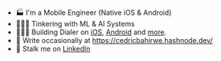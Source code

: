 - 🏭 I'm a Mobile Engineer (Native iOS & Android)
- 👨🏽‍💻 Tinkering with ML & AI Systems
- 👷🏽‍♂️ Building Dialer on [iOS](https://apps.apple.com/ke/app/dial-it/id1591756747), [Android](https://github.com/cedricbahirwe/dialer-android) and [more](https://cedricbahirwe.github.io).
- 📝 Write occasionally at https://cedricbahirwe.hashnode.dev/
- 🔗 Stalk me on [LinkedIn](https://www.linkedin.com/in/cedricbahirwe)
